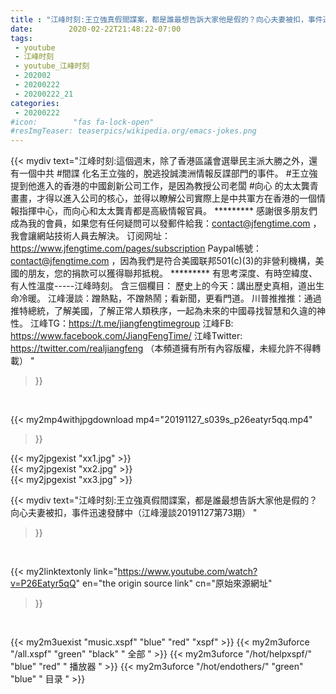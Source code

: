 ```yaml
---
title : "江峰时刻:王立強真假間諜案，都是誰最想告訴大家他是假的？向心夫妻被扣，事件迅速發酵中（江峰漫談20191127第73期） "
date:        2020-02-22T21:48:22-07:00
tags:
 - youtube
 - 江峰时刻
 - youtube_江峰时刻
 - 202002
 - 20200222
 - 20200222_21
categories:
 - 20200222
#icon:        "fas fa-lock-open"
#resImgTeaser: teaserpics/wikipedia.org/emacs-jokes.png
---
```


{{< mydiv text="江峰时刻:這個週末，除了香港區議會選舉民主派大勝之外，還有一個中共 #間諜 化名王立強的，脫逃投誠澳洲情報反諜部門的事件。 #王立強 提到他進入的香港的中國創新公司工作，是因為教授公司老闆 #向心 的太太龔青畫畫，才得以進入公司的核心，並得以瞭解公司實際上是中共軍方在香港的一個情報指揮中心，而向心和太太龔青都是高級情報官員。     ********* 感謝很多朋友們成為我的會員，如果您有任何疑問可以發郵件給我：contact@jfengtime.com ，我會讓網站技術人員去解決。 订阅网址：https://www.jfengtime.com/pages/subscription Paypal帳號：contact@jfengtime.com ，因為我們是符合美國联邦501(c)(3)的非營利機構，美國的朋友，您的捐款可以獲得聯邦抵稅。     ********* 有思考深度、有時空緯度、有人性溫度-----江峰時刻。 含三個欄目： 歷史上的今天：講出歷史真相，道出生命冷暖。 江峰漫談：蹭熱點，不蹭熱鬧；看新聞，更看門道。 川普推推推：通過推特總統，了解美國，了解正常人類秩序，一起為未來的中國尋找智慧和久違的神性。  江峰TG：https://t.me/jiangfengtimegroup 江峰FB: https://www.facebook.com/JiangFengTime/ 江峰Twitter: https://twitter.com/realjiangfeng （本頻道擁有所有內容版權，未經允許不得轉載） "
>}}
<br>


{{< my2mp4withjpgdownload mp4="20191127_s039s_p26eatyr5qq.mp4"
>}}

{{< my2jpgexist "xx1.jpg" >}}<br>
{{< my2jpgexist "xx2.jpg" >}}<br>
{{< my2jpgexist "xx3.jpg" >}}<br>



{{< mydiv text="江峰时刻:王立強真假間諜案，都是誰最想告訴大家他是假的？向心夫妻被扣，事件迅速發酵中（江峰漫談20191127第73期） "
>}}
<br>

{{< my2linktextonly link="https://www.youtube.com/watch?v=P26Eatyr5qQ"
en="the origin source link" cn="原始來源網址"
>}}


<br>

{{< my2m3uexist "music.xspf"        "blue"   "red"    "xspf" >}} {{< my2m3uforce "/all.xspf"         "green"  "black"  " 全部 " >}} {{< my2m3uforce "/hot/helpxspf/"    "blue"   "red"    " 播放器 " >}} {{< my2m3uforce "/hot/endothers/"   "green"  "blue"   " 目录 " >}} 
